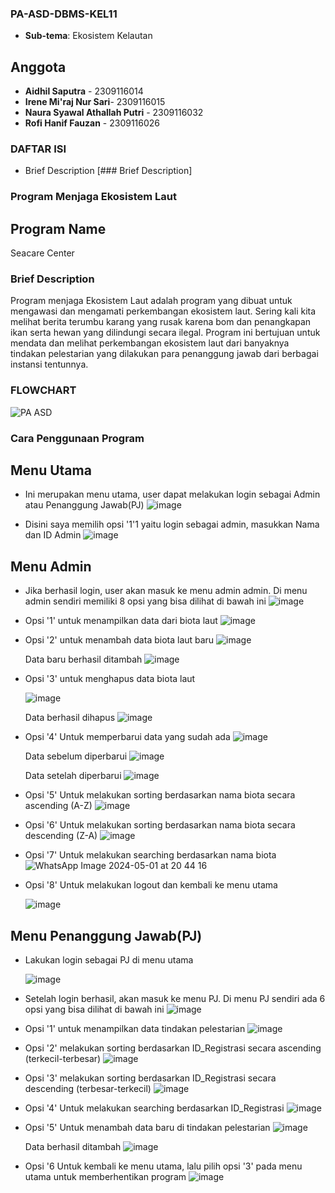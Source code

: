 ### PA-ASD-DBMS-KEL11
* **Sub-tema**: Ekosistem Kelautan
## Anggota
* **Aidhil Saputra** - 2309116014
* **Irene Mi'raj Nur Sari**- 2309116015
* **Naura Syawal Athallah Putri** - 2309116032
* **Rofi Hanif Fauzan** - 2309116026

### DAFTAR ISI
* Brief Description [### Brief Description]

### Program Menjaga Ekosistem Laut
## Program Name
Seacare Center
### Brief Description
Program menjaga Ekosistem Laut adalah program yang dibuat untuk mengawasi dan mengamati perkembangan ekosistem laut. Sering kali kita melihat berita terumbu karang yang rusak karena bom dan penangkapan ikan serta hewan yang dilindungi secara ilegal. Program ini bertujuan untuk mendata dan melihat perkembangan ekosistem laut dari banyaknya tindakan pelestarian yang dilakukan para penanggung jawab dari berbagai instansi tentunnya. 
### FLOWCHART
![PA ASD](https://github.com/PA-A23-KELOMPOK-11/PA-ASD-DBMS-KEL11/assets/144671469/83163775-e027-4314-af27-5a21ca9facdd)


### Cara Penggunaan Program
## Menu Utama
* Ini merupakan menu utama, user dapat melakukan login sebagai Admin atau Penanggung Jawab(PJ)
  ![image](https://github.com/PA-A23-KELOMPOK-11/PA-ASD-DBMS-KEL11/assets/144798359/3c56880a-ba0f-4d8d-8341-5ef2f94a5111)
  
* Disini saya memilih opsi '1'1 yaitu login sebagai admin, masukkan Nama dan ID Admin
  ![image](https://github.com/PA-A23-KELOMPOK-11/PA-ASD-DBMS-KEL11/assets/144798359/f6c0ea49-9060-49fe-8495-0eb2bff1a5e4)

## Menu Admin
* Jika berhasil login, user akan masuk ke menu admin admin. Di menu admin sendiri memiliki 8 opsi yang bisa dilihat di bawah ini
  ![image](https://github.com/PA-A23-KELOMPOK-11/PA-ASD-DBMS-KEL11/assets/144798359/d5c97efb-2c2b-4413-8d49-152605467f41)

* Opsi '1' untuk menampilkan data dari biota laut
  ![image](https://github.com/PA-A23-KELOMPOK-11/PA-ASD-DBMS-KEL11/assets/144798359/bb64edcf-63f9-4ffe-ac88-b76eff1c4511)

* Opsi '2' untuk menambah data biota laut baru
  ![image](https://github.com/PA-A23-KELOMPOK-11/PA-ASD-DBMS-KEL11/assets/144798359/9a859435-68eb-45c5-9d16-29538ffa5b5c)
  
  Data baru berhasil ditambah
  ![image](https://github.com/PA-A23-KELOMPOK-11/PA-ASD-DBMS-KEL11/assets/144798359/e3329b64-c81e-4245-9d59-cf4c28fbbd3f)

* Opsi '3' untuk menghapus data biota laut
  
  ![image](https://github.com/PA-A23-KELOMPOK-11/PA-ASD-DBMS-KEL11/assets/144798359/97768033-61fa-4572-b3cb-7884592916e2)

  Data berhasil dihapus
  ![image](https://github.com/PA-A23-KELOMPOK-11/PA-ASD-DBMS-KEL11/assets/144798359/0455eae3-ce31-4fa7-9214-fe93abaeabcd)

* Opsi '4' Untuk memperbarui data yang sudah ada
  ![image](https://github.com/PA-A23-KELOMPOK-11/PA-ASD-DBMS-KEL11/assets/144798359/6e174ee5-b76a-47c1-aaba-677d0b510bd8)

  Data sebelum diperbarui
  ![image](https://github.com/PA-A23-KELOMPOK-11/PA-ASD-DBMS-KEL11/assets/144798359/a54c221e-a3c5-454b-ae22-346acbea7ad7)

  Data setelah diperbarui
  ![image](https://github.com/PA-A23-KELOMPOK-11/PA-ASD-DBMS-KEL11/assets/144798359/be81ab70-04c1-4931-aa58-631f740ae8ac)

* Opsi '5' Untuk melakukan sorting berdasarkan nama biota secara ascending (A-Z)
  ![image](https://github.com/PA-A23-KELOMPOK-11/PA-ASD-DBMS-KEL11/assets/144798359/0e919598-752f-4312-a481-2d7c449aa3b6)

* Opsi '6' Untuk melakukan sorting berdasarkan nama biota secara descending (Z-A)
  ![image](https://github.com/PA-A23-KELOMPOK-11/PA-ASD-DBMS-KEL11/assets/144798359/f8def990-274d-4826-a633-1a8fb83805b1)

* Opsi '7' Untuk melakukan searching berdasarkan nama biota
  ![WhatsApp Image 2024-05-01 at 20 44 16](https://github.com/PA-A23-KELOMPOK-11/PA-ASD-DBMS-KEL11/assets/144798359/b66e5595-aecb-421b-a69c-294f933d298b)

* Opsi '8' Untuk melakukan logout dan kembali ke menu utama

  ![image](https://github.com/PA-A23-KELOMPOK-11/PA-ASD-DBMS-KEL11/assets/144798359/d8a8b15c-5d21-4005-82bd-f44ebe1f3f81)

## Menu Penanggung Jawab(PJ)

* Lakukan login sebagai PJ di menu utama
  
  ![image](https://github.com/PA-A23-KELOMPOK-11/PA-ASD-DBMS-KEL11/assets/144798359/a2b43f6b-9d9b-4642-8655-2cc98374e977)

* Setelah login berhasil, akan masuk ke menu PJ. Di menu PJ sendiri ada 6 opsi yang bisa dilihat di bawah ini
  ![image](https://github.com/PA-A23-KELOMPOK-11/PA-ASD-DBMS-KEL11/assets/144798359/8380f694-0794-49b0-9c78-40a22eb60206)

* Opsi '1' untuk menampilkan data tindakan pelestarian
  ![image](https://github.com/PA-A23-KELOMPOK-11/PA-ASD-DBMS-KEL11/assets/144798359/2d099f90-2825-4ec5-b632-2fa09626dc90)

* Opsi '2' melakukan sorting berdasarkan ID_Registrasi secara ascending (terkecil-terbesar)
  ![image](https://github.com/PA-A23-KELOMPOK-11/PA-ASD-DBMS-KEL11/assets/144798359/f3d1c9ee-e085-40f1-9a0b-5ea69e2ddd0c)

* Opsi '3' melakukan sorting berdasarkan ID_Registrasi secara descending (terbesar-terkecil)
  ![image](https://github.com/PA-A23-KELOMPOK-11/PA-ASD-DBMS-KEL11/assets/144798359/0075d233-97a9-4d38-be17-c10be6294d17)

* Opsi '4' Untuk melakukan searching berdasarkan ID_Registrasi
  ![image](https://github.com/PA-A23-KELOMPOK-11/PA-ASD-DBMS-KEL11/assets/144798359/6caba6a5-9a7a-4cae-9c4c-9df9c7a96ea5)

* Opsi '5' Untuk menambah data baru di tindakan pelestarian
  ![image](https://github.com/PA-A23-KELOMPOK-11/PA-ASD-DBMS-KEL11/assets/144798359/3358f3fe-a730-4c19-9d9c-45029f19264b)

  Data berhasil ditambah
  ![image](https://github.com/PA-A23-KELOMPOK-11/PA-ASD-DBMS-KEL11/assets/144798359/5b52b31f-67c5-439f-8ac9-148298c25301)

* Opsi '6 Untuk kembali ke menu utama, lalu pilih opsi '3' pada menu utama untuk memberhentikan program
  ![image](https://github.com/PA-A23-KELOMPOK-11/PA-ASD-DBMS-KEL11/assets/144798359/36c7a40b-7ea5-44fc-af70-e287dd4a85e7)












  



